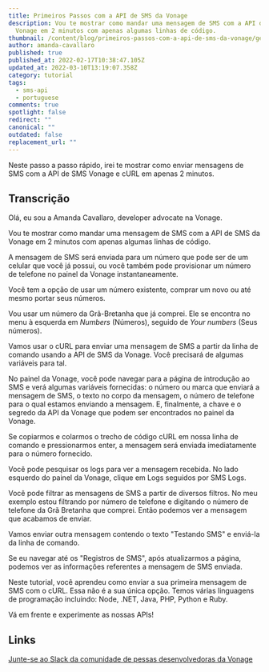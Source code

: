 ```yaml
---
title: Primeiros Passos com a API de SMS da Vonage
description: Vou te mostrar como mandar uma mensagem de SMS com a API de SMS da
  Vonage em 2 minutos com apenas algumas linhas de código.
thumbnail: /content/blog/primeiros-passos-com-a-api-de-sms-da-vonage/getting-started-sms_yt_thumbnail_2.png
author: amanda-cavallaro
published: true
published_at: 2022-02-17T10:38:47.105Z
updated_at: 2022-03-10T13:19:07.358Z
category: tutorial
tags:
  - sms-api
  - portuguese
comments: true
spotlight: false
redirect: ""
canonical: ""
outdated: false
replacement_url: ""
---
```

Neste passo a passo rápido, irei te mostrar como enviar mensagens de SMS com a API de SMS Vonage e cURL em apenas 2 minutos.

<youtube id="lx0sHnXPfao"></youtube>

## Transcrição

Olá, eu sou a Amanda Cavallaro, developer advocate na Vonage.

Vou te mostrar como mandar uma mensagem de SMS com a API de SMS da Vonage em 2 minutos com apenas algumas linhas de código.

A mensagem de SMS será enviada para um número que pode ser de um celular que você já possui, ou você também pode provisionar um número de telefone no painel da Vonage instantaneamente.

Você tem a opção de usar um número existente, comprar um novo ou até mesmo portar seus números.

Vou usar um número da Grã-Bretanha que já comprei. Ele se encontra no menu à esquerda em *Numbers* (Números), seguido de *Your numbers* (Seus números).

Vamos usar o cURL para enviar uma mensagem de SMS a partir da linha de comando usando a API de SMS da Vonage. Você precisará de algumas variáveis para tal.

No painel da Vonage, você pode navegar para a página de introdução ao SMS e verá algumas variáveis fornecidas: o número ou marca que enviará a mensagem de SMS, o texto no corpo da mensagem, o número de telefone para o qual estamos enviando a mensagem. E, finalmente, a chave e o segredo da API da Vonage que podem ser encontrados no painel da Vonage.

Se copiarmos e colarmos o trecho de código cURL em nossa linha de comando e pressionarmos enter, a mensagem será enviada imediatamente para o número fornecido.

Você pode pesquisar os logs para ver a mensagem recebida. No lado esquerdo do painel da Vonage, clique em Logs seguidos por SMS Logs.

Você pode filtrar as mensagens de SMS a partir de diversos filtros. No meu exemplo estou filtrando por número de telefone e digitando o número de telefone da Grã Bretanha que comprei. Então podemos ver a mensagem que acabamos de enviar.

Vamos enviar outra mensagem contendo o texto "Testando SMS" e enviá-la da linha de comando.

Se eu navegar até os "Registros de SMS", após atualizarmos a página, podemos ver as informações referentes a mensagem de SMS enviada.

Neste tutorial, você aprendeu como enviar a sua primeira mensagem de SMS com o cURL. Essa não é a sua única opção. Temos várias linguagens de programação incluindo: Node, .NET, Java, PHP, Python e Ruby.

Vá em frente e experimente as nossas APIs!

## Links

[Junte-se ao Slack da comunidade de pessas desenvolvedoras da Vonage](https://developer.vonage.com/community/slack)
